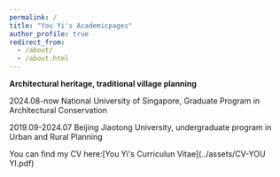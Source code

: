 ```yaml
---
permalink: /
title: "You Yi's Academicpages"
author_profile: true
redirect_from: 
  - /about/
  - /about.html
---
```


**Architectural heritage, traditional village planning**

2024.08-now      National University of Singapore, Graduate Program in Architectural Conservation

2019.09-2024.07  Beijing Jiaotong University, undergraduate program in Urban and Rural Planning

You can find my CV here:[You Yi's Curriculun Vitae](../assets/CV-YOU YI.pdf)
